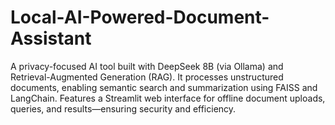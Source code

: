 # Local-AI-Powered-Document-Assistant
A privacy-focused AI tool built with DeepSeek 8B (via Ollama) and Retrieval-Augmented Generation (RAG). It processes unstructured documents, enabling semantic search and summarization using FAISS and LangChain. Features a Streamlit web interface for offline document uploads, queries, and results—ensuring security and efficiency.
